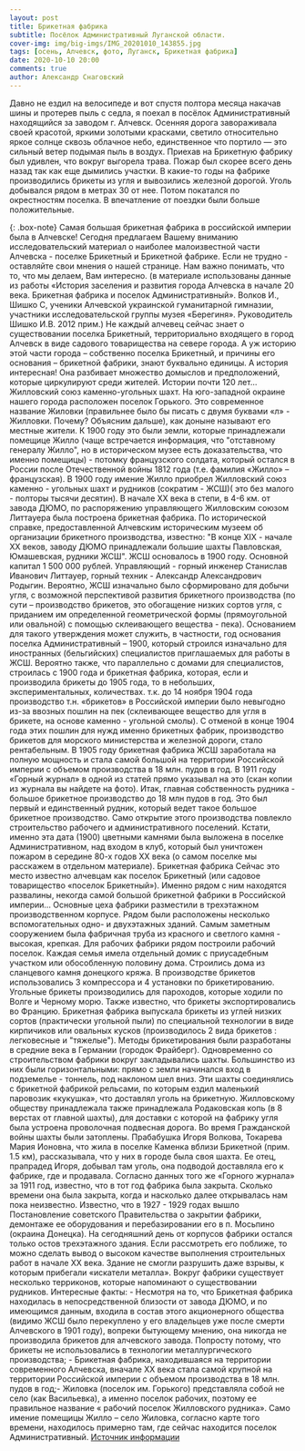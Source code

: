 ```yaml
---
layout: post 
title: Брикетная фабрика
subtitle: Посёлок Административный Луганской области.
cover-img: img/big-imgs/IMG_20201010_143855.jpg
tags: [осень, Алчевск, фото, Луганск, Брикетная фабрика] 
date: 2020-10-10 20:00 
comments: true 
author: Александр Снаговский 
---
```

Давно не ездил на велосипеде и вот спустя полтора месяца накачав шины и протерев пыль с седла, я поехал в посёлок Административный находящийся за заводом г. Алчевск. Осенняя дорога завораживала своей красотой, яркими золотыми красками, светило относительно яркое солнце сквозь облачное небо, единственное что портило — это сильный ветер подымая пыль в воздух. Приехав на Брикетную фабрику был удивлен, что вокруг выгорела трава. Пожар был скорее всего день назад так как еще дымились участки. В какие-то годы на фабрике производились брикеты из угля и вывозились железной дорогой. Уголь добывался рядом в метрах 30 от нее. Потом покатался по окрестностям поселка. В впечатление от  поездки были больше положительные.


{: .box-note}
Самая большая брикетная фабрика в российской империи была в Алчевске!
Сегодня предлагаем Вашему вниманию исследовательский материал о наиболее малоизвестной части Алчевска - поселке Брикетный и Брикетной фабрике.
Если не трудно - оставляйте свои мнения о нашей странице. Нам важно понимать, что то, что мы делаем, Вам интересно.
(в материале использованы данные из работы «История заселения и развития города Алчевска в начале 20 века. Брикетная фабрика и поселок Административный». Волков И., Шишко С, ученики Алчевской украинской гуманитарной гимназии, участники исследовательской группы музея «Берегиня». Руководитель Шишко И.В. 2012 прим.)
Не каждый алчевец сейчас знает о существовании поселка Брикетный, территориально входящего в город Алчевск в виде садового товарищества на севере города. А уж историю этой части города – собственно поселка Брикетный, и причины его основания – брикетной фабрики, знают буквально единицы. А история интересная! Она разбивает множество домыслов и предположений, которые циркулируют среди жителей. Истории почти 120 лет…
Жилловский союз каменно-угольных шахт. На юго-западной окраине нашего города расположен поселок Горького. Это современное название Жиловки (правильнее было бы писать с двумя буквами «л» - Жилловки. Почему? Объясним дальше), как доныне называют его местные жители. К 1900 году это были земли, которые принадлежали помещице Жилло (чаще встречается информация, что "отставному генералу Жилло", но в историческом музее есть доказательства, что именно помещицы) - потомку французского солдата, который остался в России после Отечественной войны 1812 года (т.е. фамилия «Жилло» – французская). В 1900 году имение Жилло приобрел Жилловский союз каменно - угольных шахт и рудников (сократим - ЖСШ)( это без малого - полторы тысячи десятин).
В начале ХХ века в степи, в 4-6 км. от завода ДЮМО, по распоряжению управляющего Жилловским союзом Литтауера была построена брикетная фабрика. По исторической справке, предоставленной Алчевским историческим музеем об организации брикетного производства, известно: "В конце ХIХ - начале ХХ веков, заводу ДЮМО принадлежали большие шахты Павловская, Юмашевская, рудники ЖСШ". ЖСШ основалось в 1900 году. Основной капитал 1 500 000 рублей. Управляющий - горный инженер Станислав Иванович Литтауер, горный техник - Александр Александрович Родыгин. 
Вероятно, ЖСШ изначально было сформировано для добычи угля, с возможной перспективой развития брикетного производства (по сути – производство брикетов, это обогащение низких сортов угля, с приданием им определенной геометрической формы (прямоугольной или овальной) с помощью склеивающего вещества - пека). Основанием для такого утверждения может служить, в частности, год основания поселка Административный – 1900, который строился изначально для иностранных (бельгийских) специалистов приглашаемых для работы в ЖСШ. Вероятно также, что параллельно с домами для специалистов, строилась с 1900 года и брикетная фабрика, которая, если и производила брикеты до 1905 года, то в небольших, экспериментальных, количествах. т.к. до 14 ноября 1904 года производство т.н. «брикетов» в Российской империи было невыгодно из-за ввозных пошлин на пек (склеивающее вещество для угля в брикете, на основе каменно - угольной смолы). С отменой в конце 1904 года этих пошлин для нужд именно брикетных фабрик, производство брикетов для морского министерства и железной дороги, стало рентабельным.
В 1905 году брикетная фабрика ЖСШ заработала на полную мощность и стала самой большой на территории Российской империи с объемом производства в 18 млн. пудов в год.
В 1911 году «Горный журнал» в одной из статей прямо указывал на это (скан копии из журнала вы найдете на фото).
Итак, главная собственность рудника - большое брикетное производство до 18 млн пудов в год. Это был первый и единственный рудник, который ведет такое большое брикетное производство. Само открытие этого производства повлекло строительство рабочего и административного поселений. 
Кстати, именно эта дата (1900) цветными камнями была выложена в поселке Административном, над входом в клуб, который был уничтожен пожаром в середине 80-х годов ХХ века (о самом поселке мы расскажем в отдельном материале).
Брикетная фабрика
Сейчас это место известно алчевцам как поселок Брикетный (или садовое товарищество «поселок Брикетный»). Именно рядом с ним находятся развалины, некогда самой большой брикетной фабрики в Российской империи…
Основные цеха фабрики разместили в трехэтажном производственном корпусе. Рядом были расположены несколько вспомогательных одно- и двухэтажных зданий. Самым заметным сооружением была фабричная труба из красного и светлого камня - высокая, крепкая. Для рабочих фабрики рядом построили рабочий поселок. Каждая семья имела отдельный домик с приусадебным участком или обособленную половину дома. Строились дома из сланцевого камня донецкого кряжа.
В производстве брикетов использовались 3 компрессора и 4 установки по брикетированию.
Угольные брикеты производились для пароходов, которые ходили по Волге и Черному морю. Также известно, что брикеты экспортировались во Францию. 
Брикетная фабрика выпускала брикеты из углей низких сортов (практически угольной пыли) по специальной технологии в виде кирпичиков или овальных кусков (производилось 2 вида брикетов : легковесные и "тяжелые"). Методы брикетирования были разработаны в средние века в Германии (городок Фрайберг). 
Одновременно со строительством фабрики вокруг закладывались шахты. Большинство из них были горизонтальными: прямо с земли начинался вход в подземелье - тоннель, под наклоном шел вниз. Эти шахты соединялись с брикетной фабрикой рельсами, по которым ездил маленький паровозик «кукушка», что доставлял уголь на брикетную. 
Жилловскому обществу принадлежала также принадлежала Родаковская копь (в 8 верстах от главной шахты), для доставки с которой на фабрику угля была устроена проволочная подвесная дорога. Во время Гражданской войны шахты были затоплены.
Прабабушка Игоря Волкова, Токарева Мария Ионовна, что жила в поселке Каменка вблизи Брикетной (прим. 1.5 км), рассказывала, что у них в городе была своя шахта. Ее отец, прапрадед Игоря, добывал там уголь, она подводой доставляла его к фабрике, где и продавала. 
Согласно данных того же «Горного журнала» за 1911 год, известно, что в тот год фабрика была закрыта. Сколько времени она была закрыта, когда и насколько далее открывалась нам пока неизвестно. Известно, что в 1927 - 1929 годах вышло Постановление советского Правительства о закрытии фабрики, демонтаже ее оборудования и перебазировании его в п. Мосьпино (окраина Донецка). 
На сегодняшний день от корпусов фабрики остался только остов трехэтажного здания. Если рассмотреть его поближе, то можно сделать вывод о высоком качестве выполнения строительных работ в начале ХХ века. Здание не смогли разрушить даже взрывы, к которым прибегали «искатели металла». Вокруг фабрики существует несколько терриконов, которые напоминают о существовании рудников.
Интересные факты: - Несмотря на то, что Брикетная фабрика находилась в непосредственной близости от завода ДЮМО, и по имеющимся данным, входила в состав этого акционерного общества (видимо ЖСШ было перекуплено у его владельцев уже после смерти Алчевского в 1901 году), вопреки бытующему мнению, она никогда не производила брикетов для алчевского завода. Попросту потому, что брикеты не использовались в технологии металлургического производства; - Брикетная фабрика, находившаяся на территории современного Алчевска, вначале ХХ века стала самой крупной на территории Российской империи с объемом производства в 18 млн. пудов в год;- Жиловка (поселок им. Горького) представляла собой не село (как Васильевка), а именно поселок рабочих, поэтому ее правильное название « рабочий поселок Жилловского рудника». Само имение помещицы Жилло – село Жиловка, согласно карте того времени, находилось примерно там, где сейчас находится поселок Административный.
[Источник информации](https://www.facebook.com/chronograph2/posts/2240087576275097/)


<script src="https://apps.elfsight.com/p/platform.js" defer></script>
<div class="elfsight-app-5cda817d-a3d7-4a7e-8bb1-282d54fb9a17"></div>
